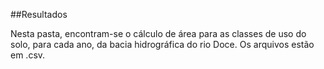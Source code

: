 ##Resultados

Nesta pasta, encontram-se o cálculo de área para as classes de uso do solo, para cada ano, da bacia hidrográfica do rio Doce.
Os arquivos estão em .csv.
